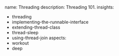 name: Threading
description: Threading 101.
insights:
  - threading
  - implementing-the-runnable-interface
  - extending-thread-class
  - thread-sleep
  - using-thread-join
aspects:
  - workout
  - deep
